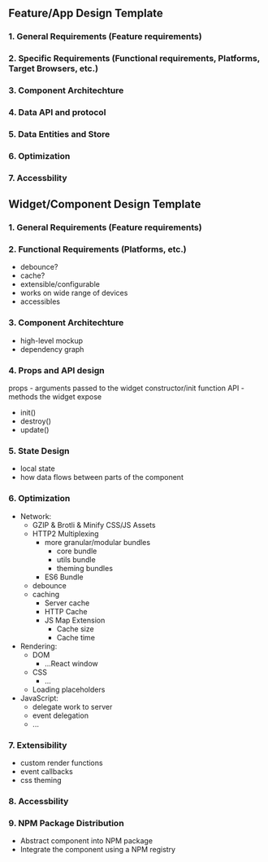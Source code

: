 ## Feature/App Design Template

### 1. General Requirements (Feature requirements)

### 2. Specific Requirements (Functional requirements, Platforms, Target Browsers, etc.)

### 3. Component Architechture

### 4. Data API and protocol

### 5. Data Entities and Store

### 6. Optimization

### 7. Accessbility

## Widget/Component Design Template

### 1. General Requirements (Feature requirements)

### 2. Functional Requirements (Platforms, etc.)

- debounce?
- cache?
- extensible/configurable
- works on wide range of devices
- accessibles

### 3. Component Architechture

- high-level mockup
- dependency graph

### 4. Props and API design

props - arguments passed to the widget constructor/init function
API - methods the widget expose

- init()
- destroy()
- update()

### 5. State Design

- local state
- how data flows between parts of the component

### 6. Optimization

- Network:
  - GZIP & Brotli & Minify CSS/JS Assets
  - HTTP2 Multiplexing
    - more granular/modular bundles
      - core bundle
      - utils bundle
      - theming bundles
    - ES6 Bundle
  - debounce
  - caching
    - Server cache
    - HTTP Cache
    - JS Map Extension
      - Cache size
      - Cache time
- Rendering:
  - DOM
    - ...React window
  - CSS
    - ...
  - Loading placeholders
- JavaScript:
  - delegate work to server
  - event delegation
  - ...

### 7. Extensibility

- custom render functions
- event callbacks
- css theming

### 8. Accessbility

### 9. NPM Package Distribution

- Abstract component into NPM package
- Integrate the component using a NPM registry
